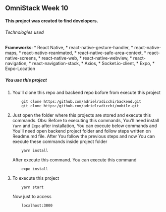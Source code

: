 ## OmniStack Week 10

#### This project was created to find developers.

###### Technologies used

**Frameworks**:
              * React Native,
              * react-native-gesture-handler,
              * react-native-maps,
              * react-native-reanimated,
              * react-native-safe-area-context,
              * react-native-screens,
              * react-native-web,
              * react-native-webview,
              * react-navigation,
              * react-navigation-stack,
              * Axios,
              * Socket.io-client,
              * Expo,
              * Expo-Location 

##### You use this project 

1. You'll clone this repo and backend repo bofore from execute this project 
    ``` 
        git clone https:/github.com/adrielradicchi/backend.git 
        git clone https:/github.com/adrielradicchi/mobile.git 
    ``` 
2. Just open the folder where this projects are stored and execute this commands.
    Obs: Before to executing this commands, You'll need install ``` Yarn ``` and ``` Expo ``` after installation, You can execute below commands and You'll need open backend project folder and follow steps written on Readme.md file.
    After You follow the previous steps and now You can execute these commands inside project folder 
    ```
        yarn install
    ```
    After execute this command. You can execute this command 
    ```
        expo install
    ```
3. To execute this project
    ```
        yarn start
    ```
    Now just to access
    ```
        localhost:3000
    ```
